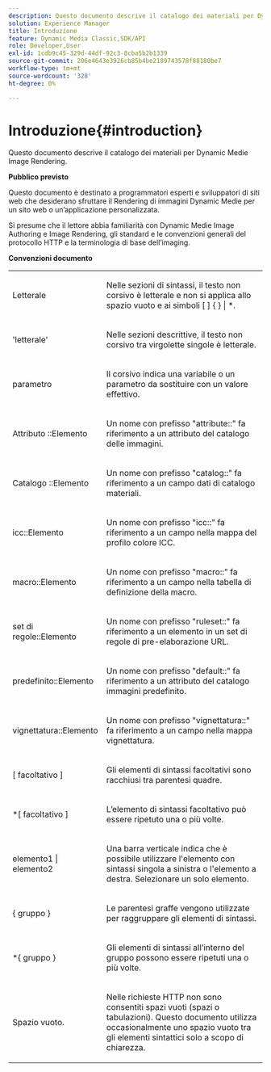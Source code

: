 ```yaml
---
description: Questo documento descrive il catalogo dei materiali per Dynamic Medie Image Rendering.
solution: Experience Manager
title: Introduzione
feature: Dynamic Media Classic,SDK/API
role: Developer,User
exl-id: 1cdb9c45-329d-44df-92c3-8cba5b2b1339
source-git-commit: 206e4643e3926cb85b4be2189743578f88180be7
workflow-type: tm+mt
source-wordcount: '328'
ht-degree: 0%

---
```


# Introduzione{#introduction}

Questo documento descrive il catalogo dei materiali per Dynamic Medie Image Rendering.

**Pubblico previsto**

Questo documento è destinato a programmatori esperti e sviluppatori di siti web che desiderano sfruttare il Rendering di immagini Dynamic Medie per un sito web o un’applicazione personalizzata.

Si presume che il lettore abbia familiarità con Dynamic Medie Image Authoring e Image Rendering, gli standard e le convenzioni generali del protocollo HTTP e la terminologia di base dell’imaging.

**Convenzioni documento**

<table id="simpletable_E96BA470B3CE4266A9E6ED0440A56C40"> 
 <tr class="strow"> 
  <td class="stentry"> <p>Letterale </p> </td> 
  <td class="stentry"> <p>Nelle sezioni di sintassi, il testo non corsivo è letterale e non si applica allo spazio vuoto e ai simboli [ ] { } | *. </p> </td> 
 </tr> 
 <tr class="strow"> 
  <td class="stentry"> <p>'letterale' </p> </td> 
  <td class="stentry"> <p>Nelle sezioni descrittive, il testo non corsivo tra virgolette singole è letterale. </p> </td> 
 </tr> 
 <tr class="strow"> 
  <td class="stentry"> <p> <span class="varname"> parametro </span> </p> </td> 
  <td class="stentry"> <p>Il corsivo indica una variabile o un parametro da sostituire con un valore effettivo. </p> </td> 
 </tr> 
 <tr class="strow"> 
  <td class="stentry"> <p> Attributo <span class="codeph">::Elemento </span> </p> </td> 
  <td class="stentry"> <p>Un nome con prefisso "attribute::" fa riferimento a un attributo del catalogo delle immagini. </p> </td> 
 </tr> 
 <tr class="strow"> 
  <td class="stentry"> Catalogo <span class="codeph">::Elemento </span> </td> 
  <td class="stentry"> <p>Un nome con prefisso "catalog::" fa riferimento a un campo dati di catalogo materiali. </p> </td> 
 </tr> 
 <tr class="strow"> 
  <td class="stentry"> <p> <span class="codeph"> icc::Elemento </span> </p> </td> 
  <td class="stentry"> <p>Un nome con prefisso "icc::" fa riferimento a un campo nella mappa del profilo colore ICC. </p> </td> 
 </tr> 
 <tr class="strow"> 
  <td class="stentry"> <p> <span class="codeph"> macro::Elemento </span> </p> </td> 
  <td class="stentry"> <p>Un nome con prefisso "macro::" fa riferimento a un campo nella tabella di definizione della macro. </p> </td> 
 </tr> 
 <tr class="strow"> 
  <td class="stentry"> <p> <span class="codeph"> set di regole::Elemento </span> </p> </td> 
  <td class="stentry"> <p>Un nome con prefisso "ruleset::" fa riferimento a un elemento in un set di regole di pre-elaborazione URL. </p> </td> 
 </tr> 
 <tr class="strow"> 
  <td class="stentry"> <p> <span class="codeph"> predefinito::Elemento </span> </p> </td> 
  <td class="stentry"> <p>Un nome con prefisso "default::" fa riferimento a un attributo del catalogo immagini predefinito. </p> </td> 
 </tr> 
 <tr class="strow"> 
  <td class="stentry"> <p> <span class="codeph"> vignettatura::Elemento </span> </p> </td> 
  <td class="stentry"> <p>Un nome con prefisso "vignettatura::" fa riferimento a un campo nella mappa vignettatura. </p> </td> 
 </tr> 
 <tr class="strow"> 
  <td class="stentry"> <p>[ <span class="varname"> facoltativo </span> ] </p> </td> 
  <td class="stentry"> <p>Gli elementi di sintassi facoltativi sono racchiusi tra parentesi quadre. </p> </td> 
 </tr> 
 <tr class="strow"> 
  <td class="stentry"> <p>*[ <span class="varname"> facoltativo </span> ] </p> </td> 
  <td class="stentry"> <p>L’elemento di sintassi facoltativo può essere ripetuto una o più volte. </p> </td> 
 </tr> 
 <tr class="strow"> 
  <td class="stentry"> <p> <span class="varname"> elemento1 </span>| <span class="varname"> elemento2 </span> </p> </td> 
  <td class="stentry"> <p>Una barra verticale indica che è possibile utilizzare l'elemento con sintassi singola a sinistra o l'elemento a destra. Selezionare un solo elemento. </p> </td> 
 </tr> 
 <tr class="strow"> 
  <td class="stentry"> <p>{ <span class="varname"> gruppo </span> } </p> </td> 
  <td class="stentry"> <p>Le parentesi graffe vengono utilizzate per raggruppare gli elementi di sintassi. </p> </td> 
 </tr> 
 <tr class="strow"> 
  <td class="stentry"> <p>*{ <span class="varname"> gruppo </span> } </p> </td> 
  <td class="stentry"> <p>Gli elementi di sintassi all’interno del gruppo possono essere ripetuti una o più volte. </p> </td> 
 </tr> 
 <tr class="strow"> 
  <td class="stentry"> <p>Spazio vuoto. </p> </td> 
  <td class="stentry"> <p>Nelle richieste HTTP non sono consentiti spazi vuoti (spazi o tabulazioni). Questo documento utilizza occasionalmente uno spazio vuoto tra gli elementi sintattici solo a scopo di chiarezza. </p> </td> 
 </tr> 
</table>
